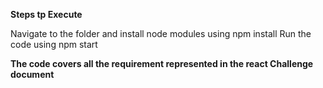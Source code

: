 **Steps tp Execute**

Navigate to the folder and install node modules using npm install
Run the code using npm start

**The code covers all the requirement represented in the react Challenge document**
